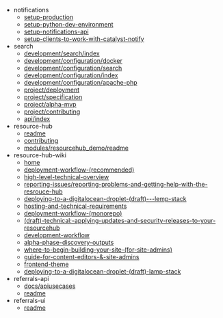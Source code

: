 - notifications
  - [setup-production](notifications/setup-production)
  - [setup-python-dev-environment](notifications/setup-python-dev-environment)
  - [setup-notifications-api](notifications/setup-notifications-api)
  - [setup-clients-to-work-with-catalyst-notify](notifications/setup-clients-to-work-with-catalyst-notify)
- search
  - [development/search/index](search/development/search/index)
  - [development/configuration/docker](search/development/configuration/docker)
  - [development/configuration/search](search/development/configuration/search)
  - [development/configuration/index](search/development/configuration/index)
  - [development/configuration/apache-php](search/development/configuration/apache-php)
  - [project/deployment](search/project/deployment)
  - [project/specification](search/project/specification)
  - [project/alpha-mvp](search/project/alpha-mvp)
  - [project/contributing](search/project/contributing)
  - [api/index](search/api/index)
- resource-hub
  - [readme](resource-hub/readme)
  - [contributing](resource-hub/contributing)
  - [modules/resourcehub_demo/readme](resource-hub/modules/resourcehub_demo/readme)
- resource-hub-wiki
  - [home](resource-hub-wiki/home)
  - [deployment-workflow-(recommended)](resource-hub-wiki/deployment-workflow-(recommended))
  - [high-level-technical-overview](resource-hub-wiki/high-level-technical-overview)
  - [reporting-issues/reporting-problems-and-getting-help-with-the-resrouce-hub](resource-hub-wiki/reporting-issues/reporting-problems-and-getting-help-with-the-resrouce-hub)
  - [deploying-to-a-digitalocean-droplet-(draft)---lemp-stack](resource-hub-wiki/deploying-to-a-digitalocean-droplet-(draft)---lemp-stack)
  - [hosting-and-technical-requirements](resource-hub-wiki/hosting-and-technical-requirements)
  - [deployment-workflow-(monorepo)](resource-hub-wiki/deployment-workflow-(monorepo))
  - [(draft)-technical:-applying-updates-and-security-releases-to-your-resourcehub](resource-hub-wiki/(draft)-technical:-applying-updates-and-security-releases-to-your-resourcehub)
  - [development-workflow](resource-hub-wiki/development-workflow)
  - [alpha-phase-discovery-outputs](resource-hub-wiki/alpha-phase-discovery-outputs)
  - [where-to-begin-building-your-site-(for-site-admins)](resource-hub-wiki/where-to-begin-building-your-site-(for-site-admins))
  - [guide-for-content-editors-&-site-admins](resource-hub-wiki/guide-for-content-editors-&-site-admins)
  - [frontend-theme](resource-hub-wiki/frontend-theme)
  - [deploying-to-a-digitalocean-droplet-(draft)-lamp-stack](resource-hub-wiki/deploying-to-a-digitalocean-droplet-(draft)-lamp-stack)
- referrals-api
  - [docs/apiusecases](referrals-api/docs/apiusecases)
  - [readme](referrals-api/readme)
- referrals-ui
  - [readme](referrals-ui/readme)
